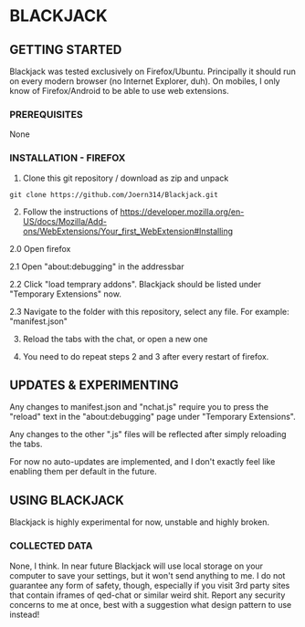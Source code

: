 # BLACKJACK

## GETTING STARTED

Blackjack was tested exclusively on Firefox/Ubuntu.
Principally it should run on every modern browser (no Internet Explorer, duh).
On mobiles, I only know of Firefox/Android to be able to use web extensions.

### PREREQUISITES

None

### INSTALLATION - FIREFOX

1. Clone this git repository / download as zip and unpack
```
git clone https://github.com/Joern314/Blackjack.git
```

2. Follow the instructions of https://developer.mozilla.org/en-US/docs/Mozilla/Add-ons/WebExtensions/Your_first_WebExtension#Installing

2.0 Open firefox

2.1 Open "about:debugging" in the addressbar

2.2 Click "load temprary addons". Blackjack should be listed under "Temporary Extensions" now.

2.3 Navigate to the folder with this repository, select any file. For example: "manifest.json"

3. Reload the tabs with the chat, or open a new one

4. You need to do repeat steps 2 and 3 after every restart of firefox.

## UPDATES & EXPERIMENTING

Any changes to manifest.json and "nchat.js" require you to press the "reload" text in the "about:debugging" page under "Temporary Extensions".

Any changes to the other ".js" files will be reflected after simply reloading the tabs.

For now no auto-updates are implemented, and I don't exactly feel like enabling them per default in the future.

## USING BLACKJACK

Blackjack is highly experimental for now, unstable and highly broken.

### COLLECTED DATA

None, I think. In near future Blackjack will use local storage on your computer to save your settings, but it won't send anything to me.
I do not guarantee any form of safety, though, especially if you visit 3rd party sites that contain iframes of qed-chat or similar weird shit.
Report any security concerns to me at once, best with a suggestion what design pattern to use instead!